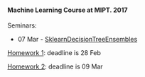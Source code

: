 #### Machine Learning Course at MIPT. 2017

Seminars:

- 07 Mar - [SklearnDecisionTreeEnsembles](SklearnDecisionTreeEnsembles.ipynb)

[Homework 1](hw1/hw1.ipynb): deadline is 28 Feb

[Homework 2](hw2/hw2.ipynb): deadline is 09 Mar
